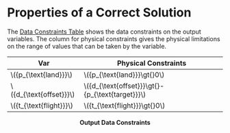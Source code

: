 # Properties of a Correct Solution

The [Data Constraints Table]() shows the data constraints on the output variables. The column for physical constraints gives the physical limitations on the range of values that can be taken by the variable.

<div id="Table:OutDataConstraints">

|Var|Physical Constraints|
|-|-|
|\\({p_{\text{land}}}\\)|\\({p_{\text{land}}}\gt{}0\\)|
|\\({d_{\text{offset}}}\\)|\\({d_{\text{offset}}}\gt{}-{p_{\text{target}}}\\)|
|\\({t_{\text{flight}}}\\)|\\({t_{\text{flight}}}\gt{}0\\)|

**<p align="center">Output Data Constraints</p>**

</div>
